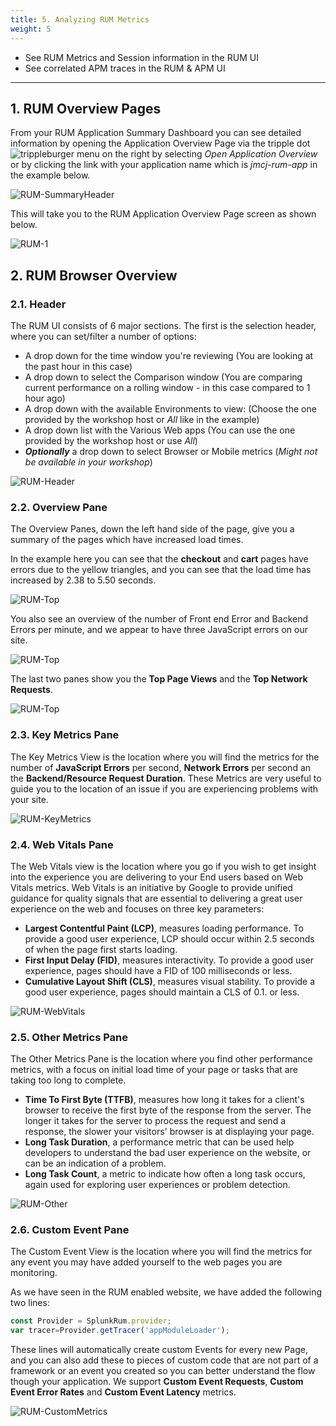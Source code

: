 ```yaml
---
title: 5. Analyzing RUM Metrics
weight: 5
---
```


* See RUM Metrics and Session information in the RUM UI
* See correlated APM traces in the RUM & APM UI

---

## 1. RUM Overview Pages

From your RUM Application Summary Dashboard you can see detailed information by opening the Application Overview Page via the tripple dot ![trippleburger](../images/trippleburger.png?classes=inline&height=25px) menu on the right by selecting *Open Application Overview* or by clicking the link with your application name which is *jmcj-rum-app* in the example below.

![RUM-SummaryHeader](../images/summaryHeader.png)

This will take you to the RUM Application Overview Page screen as shown below.

![RUM-1](../images/RUM-1.png)

## 2. RUM Browser Overview

### 2.1. Header

The RUM UI consists of 6 major sections. The first is the selection header, where you can set/filter a number of options:

* A drop down for the time window you're reviewing (You are looking at the past hour in this case)
* A drop down to select the Comparison window (You are comparing current performance on a rolling window   - in this case compared to 1 hour ago)
* A drop down with the available Environments to view:  (Choose the one provided by the workshop host or *All* like in the example)
* A drop down list with the Various Web apps (You can use the one provided by the workshop host or use *All*)
* ***Optionally*** a drop down to select Browser or Mobile metrics (*Might not be available in your workshop*)

![RUM-Header](../images/RUM-Header.png)

### 2.2. Overview Pane

The Overview Panes, down the left hand side of the page, give you a summary of the pages which have increased load times.

In the example here you can see that the **checkout** and **cart** pages have errors due to the yellow triangles, and you can see that the load time has increased by 2.38 to 5.50 seconds.

<!-- ![RUM-Top](../images/RUM-TOP.png) -->

![RUM-Top](../images/RUM-Page-Load-Times.png)

You also see an overview of the number of Front end Error and Backend Errors per minute, and we appear to have three JavaScript errors on our site.

![RUM-Top](../images/RUM-JS-Errors.png)

The last two panes show you the **Top Page Views** and the **Top Network Requests**.

![RUM-Top](../images/RUM-Page-Views-Network.png)

### 2.3. Key Metrics Pane

The Key Metrics View is the location where you will find the metrics for the number of
**JavaScript Errors** per second, **Network Errors** per second an the **Backend/Resource Request Duration**.
These Metrics are very useful to guide you to the location of an issue if you are experiencing problems with your site.

![RUM-KeyMetrics](../images/RUM-Key-Metrics.png)

### 2.4. Web Vitals Pane

The Web Vitals view is the location where you go if you wish to get insight into the experience you are delivering to your End users based on Web Vitals metrics.
Web Vitals is an initiative by Google to provide unified guidance for quality signals that are essential to delivering a great user experience on the web and focuses on three key parameters:

* **Largest Contentful Paint (LCP)**, measures loading performance. To provide a good user experience, LCP should occur within 2.5 seconds of when the page first starts loading.
* **First Input Delay (FID)**, measures interactivity. To provide a good user experience, pages should have a FID of 100 milliseconds or less.
* **Cumulative Layout Shift (CLS)**, measures visual stability. To provide a good user experience, pages should maintain a CLS of 0.1. or less.

![RUM-WebVitals](../images/RUM-Web-Vitals.png)

### 2.5. Other Metrics Pane

The Other Metrics Pane is the location where you find other performance metrics, with a focus on initial load time of your page or tasks that are taking too long to complete.

* **Time To First Byte (TTFB)**, measures how long it takes for a client's browser to receive the first byte of the response from the server. The longer it takes for the server to process the request and send a response, the slower your visitors' browser is at displaying your page.
* **Long Task Duration**, a performance metric that can be used help developers to understand the bad user experience on the website, or can be an indication of a problem.
* **Long Task Count**, a metric to indicate how often a long task occurs, again used for exploring user experiences or problem detection.

![RUM-Other](../images/RUM-Other.png)

### 2.6. Custom Event Pane

The Custom Event View is the location where you will find the metrics for any event you may have added yourself to the web pages you are monitoring.

As we have seen in the RUM enabled website, we have added the following two lines:

```javascript
const Provider = SplunkRum.provider;
var tracer=Provider.getTracer('appModuleLoader');
```

These lines  will automatically create custom Events for every new Page, and you can also add these to pieces of custom code that are not part of a framework or an event you created so you can better understand the flow though your application. We support **Custom Event Requests**, **Custom Event Error Rates** and **Custom Event Latency** metrics.

![RUM-CustomMetrics](../images/RUM-Custom-Events.png)
